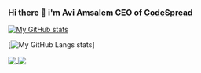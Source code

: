 ### Hi there 👋 i'm Avi Amsalem CEO of [CodeSpread](https://codespread.io)

[![My GitHub stats](https://github-readme-stats.vercel.app/api?username=aviam&show_icons=true&count_private=true&theme=merko)](https://codespread.io)


[![My GitHub Langs stats](https://github-readme-stats.vercel.app/api/top-langs/?username=aviam)]

<a href="https://github.com/anuraghazra/github-readme-stats">
  <img align="center" src="https://github-readme-stats.vercel.app/api?username=aviam&show_icons=true&count_private=true&theme=merko" />
</a>
<a href="https://github.com/anuraghazra/convoychat">
  <img align="center" src="https://github-readme-stats.vercel.app/api/top-langs/?username=aviam" />
</a>
<!--
**aviam/aviam** is a ✨ _special_ ✨ repository because its `README.md` (this file) appears on your GitHub profile.

Here are some ideas to get you started:

- 🔭 I’m currently working on ...
- 🌱 I’m currently learning ...
- 👯 I’m looking to collaborate on ...
- 🤔 I’m looking for help with ...
- 💬 Ask me about ...
- 📫 How to reach me: ...
- 😄 Pronouns: ...
- ⚡ Fun fact: ...
-->
